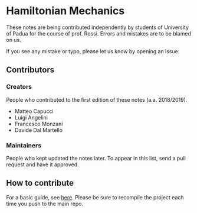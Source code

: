 # Hamiltonian Mechanics

These notes are being contributed independently by students of University of Padua for the course of prof. Rossi. Errors and mistakes are to be blamed on us.

If you see any mistake or typo, please let us know by opening an issue.

## Contributors

### Creators
People who contributed to the first edition of these notes (a.a. 2018/2019).
* Matteo Capucci
* Luigi Angelini
* Francesco Monzani
* Davide Dal Martello

### Maintainers
People who kept updated the notes later. To appear in this list, send a pull request and have it approved.

## How to contribute
For a basic guide, see [here](https://stackoverflow.com/a/4384824/3115520). Please be sure to recompile the project each time you push to the main repo.

